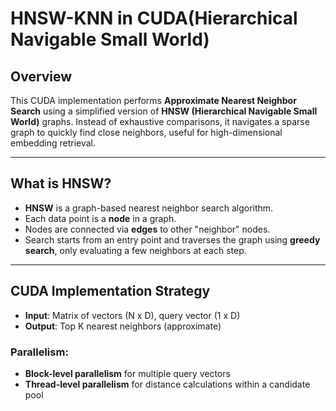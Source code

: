 # HNSW-KNN in CUDA(Hierarchical Navigable Small World)

## Overview

This CUDA implementation performs **Approximate Nearest Neighbor Search** using a simplified version of **HNSW (Hierarchical Navigable Small World)** graphs. Instead of exhaustive comparisons, it navigates a sparse graph to quickly find close neighbors, useful for high-dimensional embedding retrieval.

---

## What is HNSW?

- **HNSW** is a graph-based nearest neighbor search algorithm.
- Each data point is a **node** in a graph.
- Nodes are connected via **edges** to other "neighbor" nodes.
- Search starts from an entry point and traverses the graph using **greedy search**, only evaluating a few neighbors at each step.

---

## CUDA Implementation Strategy

- **Input**: Matrix of vectors (N x D), query vector (1 x D)
- **Output**: Top K nearest neighbors (approximate)

### Parallelism:
- **Block-level parallelism** for multiple query vectors
- **Thread-level parallelism** for distance calculations within a candidate pool
